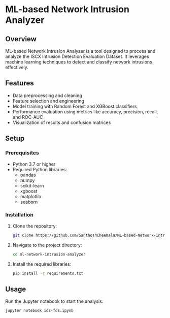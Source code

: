 # ML-based Network Intrusion Analyzer

## Overview

ML-based Network Intrusion Analyzer is a tool designed to process and analyze the ISCX Intrusion Detection Evaluation Dataset. It leverages machine learning techniques to detect and classify network intrusions effectively.

## Features

- Data preprocessing and cleaning
- Feature selection and engineering
- Model training with Random Forest and XGBoost classifiers
- Performance evaluation using metrics like accuracy, precision, recall, and ROC-AUC
- Visualization of results and confusion matrices

## Setup

### Prerequisites

- Python 3.7 or higher
- Required Python libraries:
  - pandas
  - numpy
  - scikit-learn
  - xgboost
  - matplotlib
  - seaborn

### Installation

1. Clone the repository:
    ```bash
    git clone https://github.com/SanthoshCheemala/ML-based-Network-Intrusion-Analyzer.git
    ```
2. Navigate to the project directory:
    ```bash
    cd ml-network-intrusion-analyzer
    ```
3. Install the required libraries:
    ```bash
    pip install -r requirements.txt
    ```

## Usage

Run the Jupyter notebook to start the analysis:
```bash
jupyter notebook ids-fds.ipynb